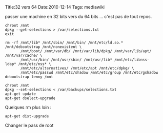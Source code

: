 Title:32 vers 64
Date:2010-12-14
Tags:  mediawiki

passer une machine en 32 bits vers du 64 bits ... c'est pas de tout
repos.

    chroot /mnt
    dpkg --get-selections > /var/selections.txt
    exit

    rm -rf /mnt/lib* /mnt/sbin/ /mnt/bin/ /mnt/etc/ld.so.* /mnt/debootstrap /mnt/nonexistent \
           /mnt/boot/ /mnt/var/db/ /mnt/var/lib/dpkg/ /mnt/var/lib/apt/ /mnt/var/cache/ \
           /mnt/usr/bin/ /mnt/usr/sbin/ /mnt/usr/lib* /mnt/etc/libnss-ldap* /mnt/etc/nss* \
           /mnt/etc/alternatives/ /mnt/etc/apt /mnt/etc/dpkg/ \
           /mnt/etc/passwd /mnt/etc/shadow /mnt/etc/group /mnt/etc/gshadow
    debootstrap lenny /mnt

    chroot /mnt
    dpkg --set-selections < /var/backups/selections.txt
    apt-get update
    apt-get dselect-upgrade

Quelques rm plus loin :

`apt-get dist-upgrade`

Changer le pass de root

